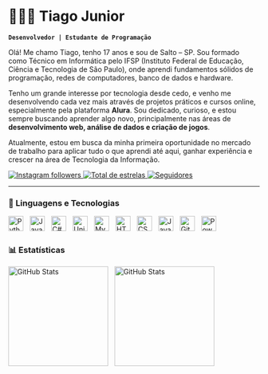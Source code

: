 # 👩🏻‍💻 Tiago Junior

**`Desenvolvedor | Estudante de Programação`**

Olá! Me chamo Tiago, tenho 17 anos e sou de Salto – SP. Sou formado como Técnico em Informática pelo IFSP (Instituto Federal de Educação, Ciência e Tecnologia de São Paulo), onde aprendi fundamentos sólidos de programação, redes de computadores, banco de dados e hardware.

Tenho um grande interesse por tecnologia desde cedo, e venho me desenvolvendo cada vez mais através de projetos práticos e cursos online, especialmente pela plataforma **Alura**. Sou dedicado, curioso, e estou sempre buscando aprender algo novo, principalmente nas áreas de **desenvolvimento web, análise de dados e criação de jogos**.

Atualmente, estou em busca da minha primeira oportunidade no mercado de trabalho para aplicar tudo o que aprendi até aqui, ganhar experiência e crescer na área de Tecnologia da Informação.



<p align="left">
  <a href="https://www.instagram.com/ribeiromoreirajr.tiago" target="_blank" rel="noopener noreferrer">
    <img
      alt="Instagram followers"
      title="Me siga no Instagram"
      src="https://custom-icon-badges.demolab.com/badge/Instagram-424%20seguidores-9B2A82?logo=instagram&logoColor=white&style=for-the-badge&labelColor=9B2A82"
    />
  </a>
    </a> 
    <a href="https://github.com/Tiago-Ribeiro-Moreira-Junior?tab=repositories&sort=stargazers">
        <img 
            alt="Total de estrelas" 
            title="Total de estrelas GitHub" 
            src="https://custom-icon-badges.demolab.com/github/stars/Tiago-Ribeiro-Moreira-Junior?color=55960c&style=for-the-badge&labelColor=488207&logo=star&label=estrelas"
        />
    </a>
    <a href="https://github.com/Tiago-Ribeiro-Moreira-Junior?tab=followers">
        <img 
            alt="Seguidores" 
            title="Me siga no GitHub" 
            src="https://custom-icon-badges.demolab.com/github/followers/Tiago-Ribeiro-Moreira-Junior?color=236ad3&labelColor=1155ba&style=for-the-badge&logo=github&label=Seguidores&logoColor=white"
        />
    </a>
</p>

---

### 🤖 Linguagens e Tecnologias

<img align="left" alt="Python" width="30px" style="padding-right: 10px;" src="https://cdn.jsdelivr.net/gh/devicons/devicon/icons/python/python-original.svg"/>

<img align="left" alt="Java" width="30px" style="padding-right: 10px;" src="https://cdn.jsdelivr.net/gh/devicons/devicon/icons/java/java-original.svg"/>

<img align="left" alt="C#" width="30px" style="padding-right: 10px;" src="https://cdn.jsdelivr.net/gh/devicons/devicon/icons/csharp/csharp-original.svg"/>

<img align="left" alt="Unity" width="30px" style="padding-right: 10px;" src="https://cdn.jsdelivr.net/gh/devicons/devicon/icons/unity/unity-original.svg"/>

<img align="left" alt="MySQL" width="30px" style="padding-right: 10px;" src="https://cdn.jsdelivr.net/gh/devicons/devicon/icons/mysql/mysql-original.svg"/>

<img align="left" alt="HTML" width="30px" style="padding-right: 10px;" src="https://cdn.jsdelivr.net/gh/devicons/devicon/icons/html5/html5-original.svg"/>

<img align="left" alt="CSS" width="30px" style="padding-right: 10px;" src="https://cdn.jsdelivr.net/gh/devicons/devicon/icons/css3/css3-original.svg"/>

<img align="left" alt="JavaScript" width="30px" style="padding-right: 10px;" src="https://cdn.jsdelivr.net/gh/devicons/devicon/icons/javascript/javascript-original.svg"/>

<img align="left" alt="Git" width="30px" style="padding-right: 10px;" src="https://cdn.jsdelivr.net/gh/devicons/devicon/icons/git/git-original.svg"/>

<img align="left" alt="Power BI" width="30px" style="padding-right: 10px;" src="https://upload.wikimedia.org/wikipedia/commons/c/cf/New_Power_BI_Logo.svg"/>

<br/>
<br/>

### 📊 Estatísticas

<p>
  <img 
    align="left" 
    alt="GitHub Stats" 
    height="200" 
    style="padding-right: 10px;" 
    src="https://github-readme-stats.vercel.app/api?username=Tiago-Ribeiro-Moreira-Junior&show_icons=true&theme=tokyonight&include_all_commits=true&locale=pt-br" 
  />

<img 
      align="left" 
      alt="GitHub Stats" 
      height="200" 
      src="https://github-readme-stats.vercel.app/api/top-langs/?username=Tiago-Ribeiro-Moreira-Junior&theme=tokyonight&layout=compact&custom_title=Tecnologias&langs_count=9" 
  />

</p>
